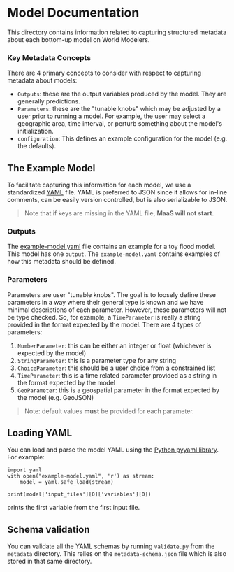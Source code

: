 # Model Documentation

This directory contains information related to capturing structured metadata about each bottom-up model on World Modelers.

### Key Metadata Concepts

There are 4 primary concepts to consider with respect to capturing metadata about models:

* `Outputs`: these are the output variables produced by the model. They are generally predictions.
* `Parameters`: these are the "tunable knobs" which may be adjusted by a user prior to running a model. For example, the user may select a geographic area, time interval, or perturb something about the model's initialization.
* `configuration`: This defines an example configuration for the model (e.g. the defaults).

## The Example Model

To facilitate capturing this information for each model, we use a standardized [YAML](https://yaml.org/) file. YAML is preferred to JSON since it allows for in-line comments, can be easily version controlled, but is also serializable to JSON. 

> Note that if keys are missing in the YAML file, **MaaS will not start**.

### Outputs

The [example-model.yaml](../metadata/example-model.yaml) file contains an example for a toy flood model. This model has one `output`. The `example-model.yaml` contains examples of how this metadata should be defined.

### Parameters

Parameters are user "tunable knobs". The goal is to loosely define these parameters in a way where their general type is known and we have minimal descriptions of each parameter. However, these parameters will not be type checked. So, for example, a `TimeParameter` is really a string provided in the format expected by the model. There are 4 types of parameters:

1. `NumberParameter`: this can be either an integer or float (whichever is expected by the model)
2. `StringParameter`: this is a parameter type for any string
3. `ChoiceParameter`: this should be a user choice from a constrained list
4. `TimeParameter`: this is a time related parameter provided as a string in the format expected by the model
5. `GeoParameter`: this is a geospatial parameter in the format expected by the model (e.g. GeoJSON)

> Note: default values **must** be provided for each parameter.

## Loading YAML

You can load and parse the model YAML using the [Python pyyaml library](https://pyyaml.org/wiki/PyYAMLDocumentation). For example:

```
import yaml
with open("example-model.yaml", 'r') as stream:
    model = yaml.safe_load(stream)

print(model['input_files'][0]['variables'][0])
```

prints the first variable from the first input file.

## Schema validation

You can validate all the YAML schemas by running `validate.py` from the `metadata` directory. This relies on the `metadata-schema.json` file which is also stored in that same directory.